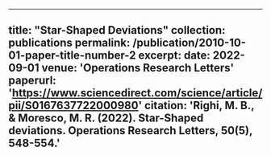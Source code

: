 
---
title: "Star-Shaped Deviations"
collection: publications
permalink: /publication/2010-10-01-paper-title-number-2
excerpt: 
date: 2022-09-01
venue: 'Operations Research Letters'
paperurl: 'https://www.sciencedirect.com/science/article/pii/S0167637722000980'
citation: 'Righi, M. B., & Moresco, M. R. (2022). Star-Shaped deviations. Operations Research Letters, 50(5), 548-554.'
---
